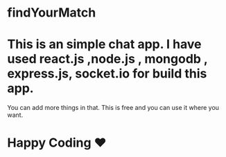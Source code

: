 # findYourMatch
# This is an simple chat app. I have used react.js ,node.js , mongodb , express.js, socket.io for build this app. 
You can add more things in that. This is free and you can use it where you want.


# Happy Coding ❤
